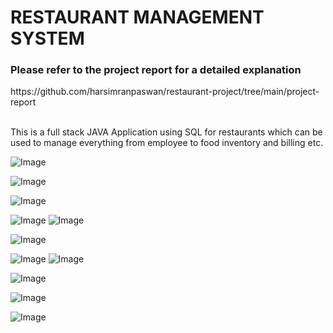 # RESTAURANT MANAGEMENT SYSTEM
<H3>Please refer to the project report for a detailed explanation</H3>
https://github.com/harsimranpaswan/restaurant-project/tree/main/project-report<br><br>

This is a full stack JAVA Application using SQL for restaurants which can be used to manage everything from employee to food inventory and billing etc.

![Image](https://github.com/harsimranpaswan/restaurant-project/blob/main/project-report/Picture2.jpg)

![Image](https://github.com/harsimranpaswan/restaurant-project/blob/main/project-report/Picture3.jpg)

![Image](https://github.com/harsimranpaswan/restaurant-project/blob/main/project-report/Picture4.jpg)

![Image](https://github.com/harsimranpaswan/restaurant-project/blob/main/project-report/Picture5.jpg)
![Image](https://github.com/harsimranpaswan/restaurant-project/blob/main/project-report/Picture6.jpg)

![Image](https://github.com/harsimranpaswan/restaurant-project/blob/main/project-report/Picture7.jpg)

![Image](https://github.com/harsimranpaswan/restaurant-project/blob/main/project-report/Picture8.jpg)
![Image](https://github.com/harsimranpaswan/restaurant-project/blob/main/project-report/Picture9.jpg)

![Image](https://github.com/harsimranpaswan/restaurant-project/blob/main/project-report/Picture10.jpg)

![Image](https://github.com/harsimranpaswan/restaurant-project/blob/main/project-report/Picture11.jpg)

![Image](https://github.com/harsimranpaswan/restaurant-project/blob/main/project-report/Picture12.jpg)
